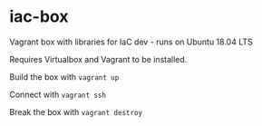 # iac-box
Vagrant box with libraries for IaC dev - runs on Ubuntu 18.04 LTS

Requires Virtualbox and Vagrant to be installed.

Build the box with ```vagrant up```

Connect with ```vagrant ssh```

Break the box with ```vagrant destroy```
